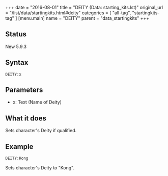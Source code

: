+++
date = "2016-08-01"
title = "DEITY (Data: starting_kits.lst)"
original_url = "/list/data/startingkits.html#deity"
categories = [ "all-tag", "startingkits-tag" ]
[menu.main]
    name = "DEITY"
    parent = "data_startingkits"
+++

## Status

New 5.9.3

## Syntax

`DEITY:x`

## Parameters

-   x: Text (Name of Deity)



What it does
------------

Sets character's Deity if qualified.

Example
-------

`DEITY:Kong`

Sets character's Deity to "Kong".

